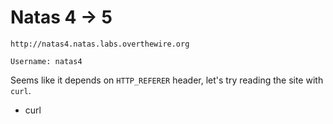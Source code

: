 # Natas 4 -> 5

```
http://natas4.natas.labs.overthewire.org
```

```
Username: natas4
```

Seems like it depends on `HTTP_REFERER` header, let's try reading the site with `curl`.


* curl
